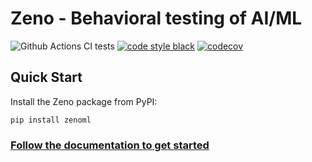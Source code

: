 # Zeno - Behavioral testing of AI/ML

![Github Actions CI tests](https://github.com/cabreraalex/zeno/actions/workflows/test.yml/badge.svg)
[![code style black](https://img.shields.io/badge/code%20style-black-000000.svg)](https://github.com/psf/black)
[![codecov](https://codecov.io/gh/cabreraalex/zeno/branch/main/graph/badge.svg?token=XPT8R98H8J)](https://codecov.io/gh/cabreraalex/zeno)

## Quick Start

Install the Zeno package from PyPI:

```
pip install zenoml
```

### [Follow the documentation to get started](https://cabreraalex.github.io/zeno/intro.html)
